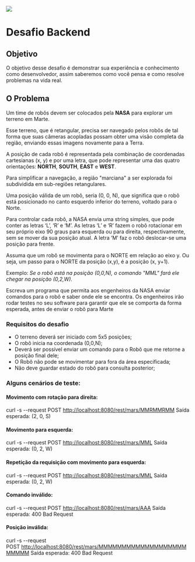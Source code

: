 ![](https://github.com/aguilasa/nasa-robot/workflows/tests/badge.svg)

# Desafio Backend

## Objetivo

O objetivo desse desafio é demonstrar sua experiência e conhecimento como desenvolvedor, assim saberemos como você pensa e como resolve problemas na vida real.  

## O Problema

Um time de robôs devem ser colocados pela **NASA** para explorar um terreno em Marte.

Esse terreno, que é retangular, precisa ser navegado pelos robôs de tal forma que suas câmeras acopladas possam obter uma visão completa da região, enviando essas imagens novamente para a Terra.

A posição de cada robô é representada pela combinação de coordenadas cartesianas (x, y) e por uma letra, que pode representar uma das quatro orientações: **NORTH**, **SOUTH**, **EAST** e **WEST**. 

Para simplificar a navegação, a região "marciana" a ser explorada foi subdividida em sub-regiões retangulares.

Uma posição válida de um robô, seria (0, 0, N), que significa que o robô está posicionado no canto esquerdo inferior do terreno, voltado para o Norte.

Para controlar cada robô, a NASA envia uma string simples, que pode conter as letras ‘L’, ‘R’ e ‘M’. As letras ‘L’ e ‘R’ fazem o robô rotacionar em seu próprio eixo 90 graus para esquerda ou para direita, respectivamente, sem se mover da sua posição atual. A letra ‘M’ faz o robô deslocar-se uma posição para frente.

Assuma que um robô se movimenta para o NORTE em relação ao eixo y. Ou seja, um passo para o NORTE da posição (x,y), é a posição (x, y+1). 

Exemplo: *Se o robô está na posição (0,0,N), o comando "MML" fará ele chegar na posição (0,2,W).* 

Escreva um programa que permita aos engenheiros da NASA enviar comandos para o robô e saber onde ele se encontra. Os engenheiros irão rodar testes no seu software para garantir que ele se comporta da forma esperada, antes de enviar o robô para Marte  

### Requisitos do desafio

* O terreno deverá ser iniciado com 5x5 posições;
* O robô inicia na coordenada (0,0,N);
* Deverá ser possível enviar um comando para o Robô que me retorne a posição final dele;
* O Robô não pode se movimentar para fora da área especificada;
* Não deve guardar estado do robô para consulta posterior;

### Alguns cenários de teste: 

#### Movimento com rotação para direita:

curl -s --request POST [http://localhost:8080/rest/mars/MMRMMRMM](http://localhost:8080/rest/mars/MMRMMRMM)
Saída esperada: (2, 0, S)

  
#### Movimento para esquerda:

curl -s --request POST [http://localhost:8080/rest/mars/MML](http://localhost:8080/rest/mars/MML)
Saída esperada: (0, 2, W)  

#### Repetição da requisição com movimento para esquerda:

curl -s --request POST [http://localhost:8080/rest/mars/MML](http://localhost:8080/rest/mars/MML)
Saída esperada: (0, 2, W)

#### Comando inválido:

curl -s --request POST [http://localhost:8080/rest/mars/AAA](http://localhost:8080/rest/mars/AAA)
Saída esperada: 400 Bad Request

#### Posição inválida:

curl -s --request POST [http://localhost:8080/rest/mars/MMMMMMMMMMMMMMMMMMMMMMMM](http://localhost:8080/rest/mars/MMMMMMMMMMMMMMMMMMMMMMMM)
Saída esperada: 400 Bad Request
